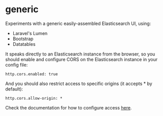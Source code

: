 generic
=======

Experiments with a generic easily-assembled Elasticsearch UI, using:

* Laravel's Lumen
* Bootstrap
* Datatables

It speaks directly to an Elasticsearch instance from the browser, so
you should enable and configure CORS on the Elasticsearch instance in
your config file:

    http.cors.enabled: true

And you should also restrict access to specific origins (it accepts * by default):

    http.cors.allow-origin: *

Check the documentation for how to configure access [here](https://www.elastic.co/guide/en/elasticsearch/reference/current/modules-http.html).
